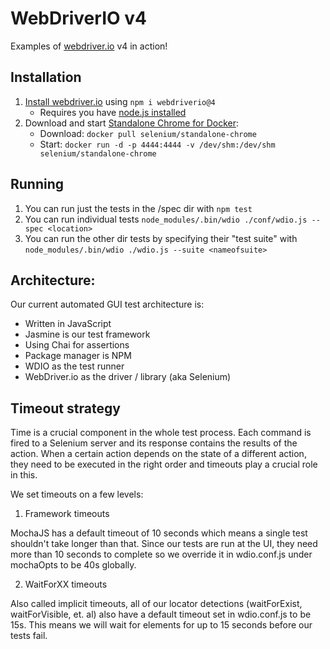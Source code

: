 # WebDriverIO v4

Examples of [webdriver.io](http://v4.webdriver.io/) v4 in action!

## Installation

1. [Install webdriver.io](http://webdriver.io/guide/getstarted/install.html) using `npm i webdriverio@4`
    - Requires you have [node.js installed](https://nodejs.org/en/download/)
2. Download and start [Standalone Chrome for Docker](https://github.com/SeleniumHQ/docker-selenium):
    - Download: `docker pull selenium/standalone-chrome`
    - Start: `docker run -d -p 4444:4444 -v /dev/shm:/dev/shm selenium/standalone-chrome`

## Running

1. You can run just the tests in the /spec dir with `npm test`
2. You can run individual tests `node_modules/.bin/wdio ./conf/wdio.js --spec <location>`
3. You can run the other dir tests by specifying their "test suite" with `node_modules/.bin/wdio ./wdio.js --suite <nameofsuite>`


## Architecture:

Our current automated GUI test architecture is:

- Written in JavaScript
- Jasmine is our test framework
- Using Chai for assertions
- Package manager is NPM
- WDIO as the test runner
- WebDriver.io as the driver / library (aka Selenium)

## Timeout strategy

Time is a crucial component in the whole test process. Each command is fired to a Selenium server and its response contains the results of the action. When a certain action depends on the state of a different action, they need to be executed in the right order and timeouts play a crucial role in this.

We set timeouts on a few levels:

1. Framework timeouts

MochaJS has a default timeout of 10 seconds which means a single test shouldn't take longer than that. Since our tests are run at the UI, they need more than 10 seconds to complete so we override it in wdio.conf.js under mochaOpts to be 40s globally.

2. WaitForXX timeouts

Also called implicit timeouts, all of our locator detections (waitForExist, waitForVisible, et. al) also have a default timeout set in wdio.conf.js to be 15s. This means we will wait for elements for up to 15 seconds before our tests fail.
